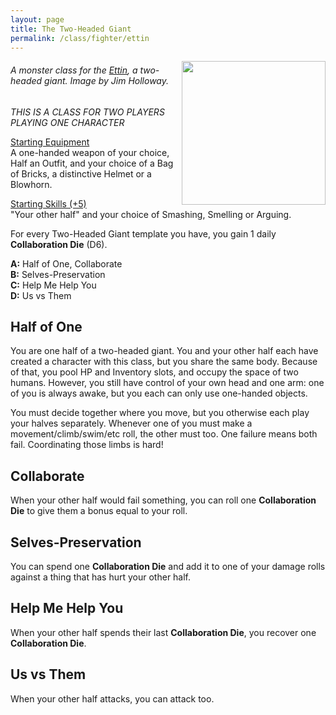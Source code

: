 ```yaml
---
layout: page
title: The Two-Headed Giant
permalink: /class/fighter/ettin
---
```


<img align="right" width=230px src="https://docplayer.fr/docs-images/103/161384179/images/54-4.jpg">

###### A monster class for the [Ettin](/monsters/ettin), a two-headed giant. Image by Jim Holloway.

*THIS IS A CLASS FOR TWO PLAYERS PLAYING ONE CHARACTER*

<ins>Starting Equipment</ins><br>
A one-handed weapon of your choice, Half an Outfit, and your choice of a Bag of Bricks, a distinctive Helmet or a Blowhorn.

<ins>Starting Skills (+5)</ins><br>
"Your other half" and your choice of Smashing, Smelling or Arguing.

For every Two-Headed Giant template you have, you gain 1 daily **Collaboration Die** (D6).

**A:** Half of One, Collaborate<br>
**B:** Selves-Preservation<br>
**C:** Help Me Help You<br>
**D:** Us vs Them<br>

## Half of One
You are one half of a two-headed giant. You and your other half each have created a character with this class, but you share the same body. Because of that, you pool HP and Inventory slots, and occupy the space of two humans. However, you still have control of your own head and one arm: one of you is always awake, but you each can only use one-handed objects.

You must decide together where you move, but you otherwise each play your halves separately. Whenever one of you must make a movement/climb/swim/etc roll, the other must too. One failure means both fail. Coordinating those limbs is hard!

## Collaborate
When your other half would fail something, you can roll one **Collaboration Die** to give them a bonus equal to your roll.

## Selves-Preservation
You can spend one **Collaboration Die** and add it to one of your damage rolls against a thing that has hurt your other half.

## Help Me Help You
When your other half spends their last **Collaboration Die**, you recover one **Collaboration Die**.

## Us vs Them
When your other half attacks, you can attack too.
